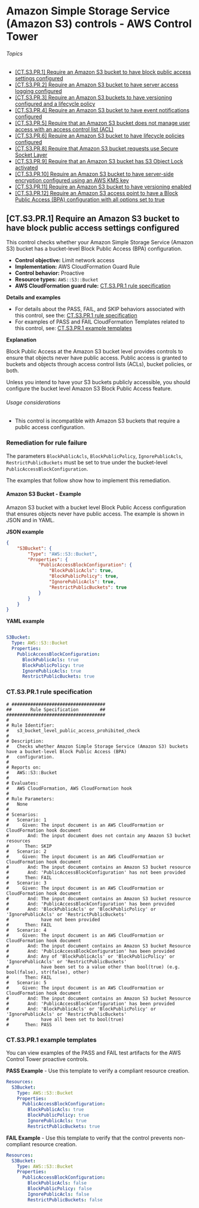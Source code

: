 # Amazon Simple Storage Service (Amazon S3) controls - AWS Control Tower

###### Topics

- [\[CT.S3.PR.1\] Require an Amazon S3 bucket to have block public access settings configured](#ct-s3-pr-1-description)
- [\[CT.S3.PR.2\] Require an Amazon S3 bucket to have server access logging configured](#ct-s3-pr-2-description)
- [\[CT.S3.PR.3\] Require an Amazon S3 buckets to have versioning configured and a lifecycle policy](#ct-s3-pr-3-description)
- [\[CT.S3.PR.4\] Require an Amazon S3 bucket to have event notifications configured](#ct-s3-pr-4-description)
- [\[CT.S3.PR.5\] Require that an Amazon S3 bucket does not manage user access with an access control list (ACL)](#ct-s3-pr-5-description)
- [\[CT.S3.PR.6\] Require an Amazon S3 bucket to have lifecycle policies configured](#ct-s3-pr-6-description)
- [\[CT.S3.PR.8\] Require that Amazon S3 bucket requests use Secure Socket Layer](#ct-s3-pr-8-description)
- [\[CT.S3.PR.9\] Require that an Amazon S3 bucket has S3 Object Lock activated](#ct-s3-pr-9-description)
- [\[CT.S3.PR.10\] Require an Amazon S3 bucket to have server-side encryption configured using an AWS KMS key](#ct-s3-pr-10-description)
- [\[CT.S3.PR.11\] Require an Amazon S3 bucket to have versioning enabled](#ct-s3-pr-11-description)
- [\[CT.S3.PR.12\] Require an Amazon S3 access point to have a Block Public Access (BPA) configuration with all options set to true](#ct-s3-pr-12-description)

## \[CT.S3.PR.1\] Require an Amazon S3 bucket to have block public access settings configured

This control checks whether your Amazon Simple Storage Service (Amazon S3) bucket has a bucket-level Block Public Access (BPA) configuration.

- **Control objective:** Limit network access
- **Implementation:** AWS CloudFormation Guard Rule
- **Control behavior:** Proactive
- **Resource types:** `AWS::S3::Bucket`
- **AWS CloudFormation guard rule:** [CT.S3.PR.1 rule specification](#ct-s3-pr-1-rule)

**Details and examples**

- For details about the PASS, FAIL, and SKIP behaviors associated with this control, see the: [CT.S3.PR.1 rule specification](#ct-s3-pr-1-rule)
- For examples of PASS and FAIL CloudFormation Templates related to this control, see: [CT.S3.PR.1 example templates](#ct-s3-pr-1-templates)

**Explanation**

Block Public Access at the Amazon S3 bucket level provides controls to ensure that objects never have public access. Public access is granted to buckets and objects through access control lists (ACLs), bucket policies, or both.

Unless you intend to have your S3 buckets publicly accessible, you should configure the bucket level Amazon S3 Block Public Access feature.

###### Usage considerations

- This control is incompatible with Amazon S3 buckets that require a public access configuration.

### Remediation for rule failure

The parameters `BlockPublicAcls`, `BlockPublicPolicy`, `IgnorePublicAcls`, `RestrictPublicBuckets` must be set to true under the bucket-level `PublicAccessBlockConfiguration`.

The examples that follow show how to implement this remediation.

#### Amazon S3 Bucket - Example

Amazon S3 bucket with a bucket level Block Public Access configuration that ensures objects never have public access. The example is shown in JSON and in YAML.

**JSON example**

```json
{
    "S3Bucket": {
        "Type": "AWS::S3::Bucket",
        "Properties": {
            "PublicAccessBlockConfiguration": {
                "BlockPublicAcls": true,
                "BlockPublicPolicy": true,
                "IgnorePublicAcls": true,
                "RestrictPublicBuckets": true
            }
        }
    }
}
```

**YAML example**

```YAML

S3Bucket:
  Type: AWS::S3::Bucket
  Properties:
    PublicAccessBlockConfiguration:
      BlockPublicAcls: true
      BlockPublicPolicy: true
      IgnorePublicAcls: true
      RestrictPublicBuckets: true
```

### CT.S3.PR.1 rule specification

```plaintext
# ###################################
##       Rule Specification        ##
#####################################
# 
# Rule Identifier:
#   s3_bucket_level_public_access_prohibited_check
# 
# Description:
#   Checks whether Amazon Simple Storage Service (Amazon S3) buckets have a bucket-level Block Public Access (BPA)
#   configuration.
# 
# Reports on:
#   AWS::S3::Bucket
# 
# Evaluates:
#   AWS CloudFormation, AWS CloudFormation hook
# 
# Rule Parameters:
#   None
# 
# Scenarios:
#   Scenario: 1
#     Given: The input document is an AWS CloudFormation or CloudFormation hook document
#       And: The input document does not contain any Amazon S3 bucket resources
#      Then: SKIP
#   Scenario: 2
#     Given: The input document is an AWS CloudFormation or CloudFormation hook document
#       And: The input document contains an Amazon S3 bucket resource
#       And: 'PublicAccessBlockConfiguration' has not been provided
#      Then: FAIL
#   Scenario: 3
#     Given: The input document is an AWS CloudFormation or CloudFormation hook document
#       And: The input document contains an Amazon S3 bucket resource
#       And: 'PublicAccessBlockConfiguration' has been provided
#       And: 'BlockPublicAcls' or 'BlockPublicPolicy' or 'IgnorePublicAcls' or 'RestrictPublicBuckets'
#            have not been provided
#      Then: FAIL
#   Scenario: 4
#     Given: The input document is an AWS CloudFormation or CloudFormation hook document
#       And: The input document contains an Amazon S3 bucket Resource
#       And: 'PublicAccessBlockConfiguration' has been provided
#       And: Any of 'BlockPublicAcls' or 'BlockPublicPolicy' or 'IgnorePublicAcls' or 'RestrictPublicBuckets'
#            have been set to a value other than bool(true) (e.g. bool(false), str(false), other)
#      Then: FAIL
#   Scenario: 5
#     Given: The input document is an AWS CloudFormation or CloudFormation hook document
#       And: The input document contains an Amazon S3 bucket Resource
#       And: 'PublicAccessBlockConfiguration' has been provided
#       And: 'BlockPublicAcls' or 'BlockPublicPolicy' or 'IgnorePublicAcls' or 'RestrictPublicBuckets'
#            have all been set to bool(true)
#      Then: PASS
```

### CT.S3.PR.1 example templates

You can view examples of the PASS and FAIL test artifacts for the AWS Control Tower proactive controls.

**PASS Example** - Use this template to verify a compliant resource creation.

```yaml
Resources:
  S3Bucket:
    Type: AWS::S3::Bucket
    Properties:
      PublicAccessBlockConfiguration:
        BlockPublicAcls: true
        BlockPublicPolicy: true
        IgnorePublicAcls: true
        RestrictPublicBuckets: true
```


**FAIL Example** - Use this template to verify that the control prevents non-compliant resource creation.

```yaml
Resources:
  S3Bucket:
    Type: AWS::S3::Bucket
    Properties:
      PublicAccessBlockConfiguration:
        BlockPublicAcls: false
        BlockPublicPolicy: false
        IgnorePublicAcls: false
        RestrictPublicBuckets: false
```